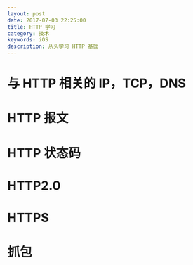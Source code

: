 ```yaml
---
layout: post
date: 2017-07-03 22:25:00
title: HTTP 学习
category: 技术
keywords: iOS
description: 从头学习 HTTP 基础
---
```


# 与 HTTP 相关的 IP，TCP，DNS

# HTTP 报文

# HTTP 状态码

# HTTP2.0

# HTTPS

# 抓包 


